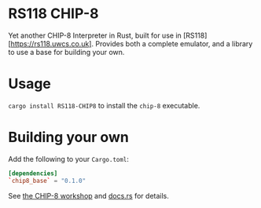 # RS118 CHIP-8

Yet another CHIP-8 Interpreter in Rust, built for use in [RS118][https://rs118.uwcs.co.uk]. Provides both a complete emulator, and a library to use a base for building your own.

# Usage

`cargo install RS118-CHIP8` to install the `chip-8` executable.

# Building your own

Add the following to your `Cargo.toml`:

```toml
[dependencies]
`chip8_base` = "0.1.0"
```

See [the CHIP-8 workshop](https://rs118.uwcs.co.uk) and [docs.rs](https://docs.rs/crates/RS118-CHIP8/latest/chip8_base) for details.
